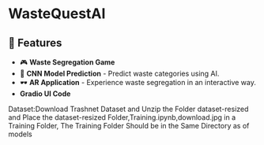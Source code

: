 # WasteQuestAI
## 🚀 Features
- 🎮 **Waste Segregation Game** 
- 🤖 **CNN Model Prediction** - Predict waste categories using AI.
- 🕶️ **AR Application** - Experience waste segregation in an interactive way.
- **Gradio UI Code**

Dataset:Download Trashnet Dataset and Unzip the Folder dataset-resized and 
Place the dataset-resized Folder,Training.ipynb,download.jpg in a Training Folder,
The Training Folder Should be in the Same Directory as of models
